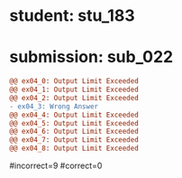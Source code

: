 # student: stu_183
# submission: sub_022

```diff
@@ ex04_0: Output Limit Exceeded
@@ ex04_1: Output Limit Exceeded
@@ ex04_2: Output Limit Exceeded
- ex04_3: Wrong Answer
@@ ex04_4: Output Limit Exceeded
@@ ex04_5: Output Limit Exceeded
@@ ex04_6: Output Limit Exceeded
@@ ex04_7: Output Limit Exceeded
@@ ex04_8: Output Limit Exceeded
```
#incorrect=9
#correct=0
